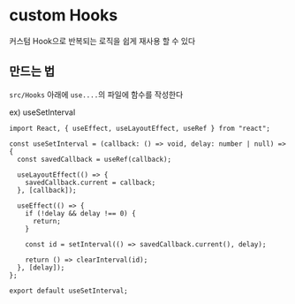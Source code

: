 # custom Hooks

커스텀 Hook으로 반복되는 로직을 쉽게 재사용 할 수 있다

## 만드는 법

```src/Hooks``` 아래에 ```use....```의 파일에 함수를 작성한다

ex) useSetInterval

```tsx
import React, { useEffect, useLayoutEffect, useRef } from "react";

const useSetInterval = (callback: () => void, delay: number | null) => {
  const savedCallback = useRef(callback);

  useLayoutEffect(() => {
    savedCallback.current = callback;
  }, [callback]);

  useEffect(() => {
    if (!delay && delay !== 0) {
      return;
    }

    const id = setInterval(() => savedCallback.current(), delay);

    return () => clearInterval(id);
  }, [delay]);
};

export default useSetInterval;
```
